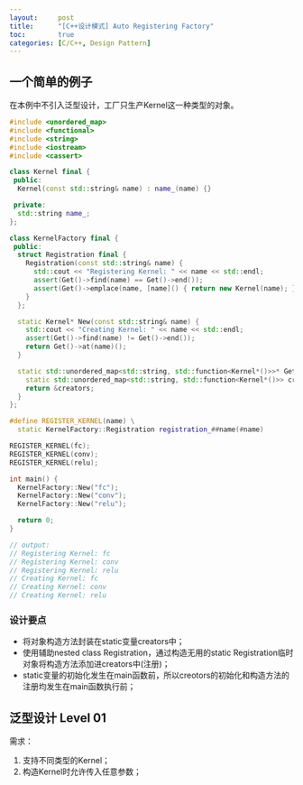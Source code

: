 ```yaml
---
layout:     post
title:      "[C++设计模式] Auto Registering Factory"
toc:        true
categories: [C/C++, Design Pattern]
---
```

## 一个简单的例子
在本例中不引入泛型设计，工厂只生产Kernel这一种类型的对象。
```c++
#include <unordered_map>
#include <functional>
#include <string>
#include <iostream>
#include <cassert>

class Kernel final {
 public:
  Kernel(const std::string& name) : name_(name) {}

 private:
  std::string name_;
};

class KernelFactory final {
 public:
  struct Registration final {
    Registration(const std::string& name) {
      std::cout << "Registering Kernel: " << name << std::endl;
      assert(Get()->find(name) == Get()->end());
      assert(Get()->emplace(name, [name]() { return new Kernel(name); }).second);
    }
  };

  static Kernel* New(const std::string& name) {
    std::cout << "Creating Kernel: " << name << std::endl;
    assert(Get()->find(name) != Get()->end());
    return Get()->at(name)();
  }

  static std::unordered_map<std::string, std::function<Kernel*()>>* Get() {
    static std::unordered_map<std::string, std::function<Kernel*()>> creators;
    return &creators;
  }
};

#define REGISTER_KERNEL(name) \
  static KernelFactory::Registration registration_##name(#name)

REGISTER_KERNEL(fc);
REGISTER_KERNEL(conv);
REGISTER_KERNEL(relu);

int main() {
  KernelFactory::New("fc");
  KernelFactory::New("conv");
  KernelFactory::New("relu");

  return 0;
}

// output:
// Registering Kernel: fc
// Registering Kernel: conv
// Registering Kernel: relu
// Creating Kernel: fc
// Creating Kernel: conv
// Creating Kernel: relu
```

### 设计要点
* 将对象构造方法封装在static变量creators中；
* 使用辅助nested class Registration，通过构造无用的static Registration临时对象将构造方法添加进creators中(注册)；
* static变量的初始化发生在main函数前，所以creotors的初始化和构造方法的注册均发生在main函数执行前；

## 泛型设计 Level 01
需求：
1. 支持不同类型的Kernel；
2. 构造Kernel时允许传入任意参数；

